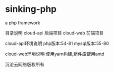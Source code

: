# sinking-php
a php framework

目录说明
cloud-api 后端项目
cloud-web 前端项目

cloud-api环境说明
php版本:54-81
mysql版本:55-80

cloud-web环境说明
使用yarn构建,组件库使用antd

沉沦云网络版权所有
